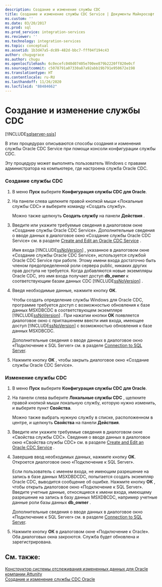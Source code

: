 ```yaml
---
description: Создание и изменение службы CDC
title: Создание и изменение службы CDC Service​ | Документы Майкрософт
ms.custom: ''
ms.date: 03/20/2017
ms.prod: sql
ms.prod_service: integration-services
ms.reviewer: ''
ms.technology: integration-services
ms.topic: conceptual
ms.assetid: 1b3d47a5-dc89-482d-bbc7-fff04f194c43
author: chugugrace
ms.author: chugu
ms.openlocfilehash: 6c0ecefc040d07405e700ee879b2220ff820e0cf
ms.sourcegitcommit: c5078791a07330a87a92abb19b791e950672e198
ms.translationtype: HT
ms.contentlocale: ru-RU
ms.lasthandoff: 11/26/2020
ms.locfileid: "88484662"
---
```

# <a name="how-to-create-and-edit-a-cdc-service"></a>Создание и изменение службы CDC

[!INCLUDE[sqlserver-ssis](../../includes/applies-to-version/sqlserver-ssis.md)]


  В этих процедурах описываются способы создания и изменения службы Oracle CDC Service при помощи консоли конфигурации службы CDC.  
  
 Эту процедуру может выполнять пользователь Windows с правами администратора на компьютере, где настроена служба Oracle CDC.  
  
### <a name="to-create-a-new-cdc-service"></a>Создание службы CDC  
  
1.  В меню **Пуск** выберите **Конфигурация службы CDC для Oracle**.  
  
2.  На панели слева щелкните правой кнопкой мыши «Локальные службы CDC» и выберите команду «Создать службу».  
  
     Можно также щелкнуть **Создать службу** на панели **Действия** .  
  
3.  Введите или укажите требуемые сведения в диалоговом окне «Создание службы Oracle CDC Service». Дополнительные сведения о вводе данных в диалоговое окно «Создание службы Oracle CDC Service» см. в разделе [Create and Edit an Oracle CDC Service](../../integration-services/change-data-capture/create-and-edit-an-oracle-cdc-service.md) .  
  
     Имя входа [!INCLUDE[ssNoVersion](../../includes/ssnoversion-md.md)] , указанное в диалоговом окне «Создание службы Oracle CDC Service», используется службой Oracle CDC Service при работе. Этому имени входа достаточно быть членом предопределенной роли сервера public, никаких других прав доступа не требуется. Когда добавляются новые экземпляры Oracle CDC, это имя входа получает доступ **db_owner** к соответствующим базам данных CDC [!INCLUDE[ssNoVersion](../../includes/ssnoversion-md.md)] .  
  
4.  Введя необходимые данные, нажмите кнопку **OK**.  
  
     Чтобы создать определение службы Windows для Oracle CDC, программе требуется доступ с возможностью обновления к базе данных MSXDBCDC в соответствующем экземпляре [!INCLUDE[ssNoVersion](../../includes/ssnoversion-md.md)] . При нажатии кнопки **OK** появляется диалоговое окно с приглашением ввести имя входа, имеющее доступ [!INCLUDE[ssNoVersion](../../includes/ssnoversion-md.md)] с возможностью обновления к базе данных MSXDBCDC.  
  
     Дополнительные сведения о вводе данных в диалоговое окно «Подключение к SQL Server» см. в разделе [Connection to SQL Server](../../integration-services/change-data-capture/connection-to-sql-server.md).  
  
5.  Нажмите кнопку **ОК** , чтобы закрыть диалоговое окно «Создание службы Oracle CDC Service».  
  
### <a name="to-edit-a-cdc-service"></a>Изменение службы CDC  
  
1.  В меню **Пуск** выберите **Конфигурация службы CDC для Oracle**.  
  
2.  На панели слева выберите **Локальные службы CDC** , щелкните правой кнопкой мыши локальную службу, которую нужно изменить, и выберите пункт **Свойства**.  
  
     Можно также выбрать нужную службу в списке, расположенном в центре, и щелкнуть **Свойства** на панели **Действия**.  
  
3.  Введите или укажите требуемые сведения в диалоговом окне «Свойства службы CDC». Сведения о вводе данных в диалоговое окно «Свойства службы CDC» см. в разделе [Create and Edit an Oracle CDC Service](../../integration-services/change-data-capture/create-and-edit-an-oracle-cdc-service.md) .  
  
4.  Завершив ввод необходимых данных, нажмите кнопку **OK**. Откроется диалоговое окно «Подключение к SQL Server».  
  
     Если пользователь с именем входа, не имеющим разрешение на запись в базе данных MSXDBDCDC, попытается создать экземпляр Oracle CDC, выводится сообщение об ошибке. Нажмите кнопку **ОК** , чтобы открыть диалоговое окно «Подключение к SQL Server». Введите учетные данные, относящиеся к имени входа, имеющему разрешение на запись в базу данных MSXDBCDC, например учетные данные роли базы данных **db_owner** .  
  
     Дополнительные сведения о вводе данных в диалоговое окно «Подключение к SQL Server» см. в разделе [Connection to SQL Server](../../integration-services/change-data-capture/connection-to-sql-server.md).  
  
5.  Нажмите кнопку **ОК** в диалоговом окне «Подключение к Oracle». Оба диалоговых окна закроются. Служба будет обновлена и зарегистрирована.  
  
## <a name="see-also"></a>См. также:  
 [Конструктор системы отслеживания измененных данных для Oracle компании Attunity](../../integration-services/change-data-capture/change-data-capture-designer-for-oracle-by-attunity.md)   
 [Создание и изменение службы CDC Oracle](../../integration-services/change-data-capture/create-and-edit-an-oracle-cdc-service.md)  
  
  
